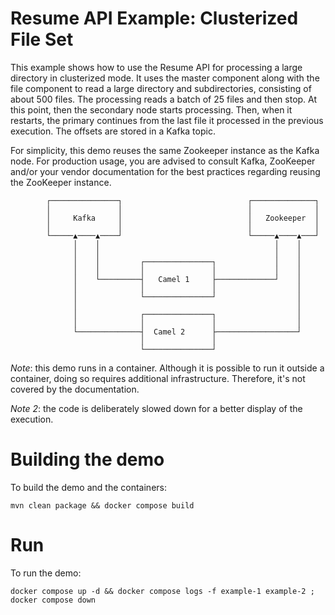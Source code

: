 Resume API Example: Clusterized File Set
=========================

This example shows how to use the Resume API for processing a large directory in clusterized mode. It uses the master component along with the file component to read a large directory and subdirectories, consisting of about 500 files. The processing reads a batch of 25 files and then stop. At this point, then the secondary node starts processing. Then, when it restarts, the primary continues from the last file it processed in the previous execution. The offsets are stored in a Kafka topic.

For simplicity, this demo reuses the same Zookeeper instance as the Kafka node. For production usage, you are advised to consult Kafka, ZooKeeper and/or your vendor documentation for the best practices regarding reusing the ZooKeeper instance.


```
        ┌───────────────┐                            ┌──────────────┐
        │               │                            │              │
        │     Kafka     │                            │   Zookeeper  │
        │               │                            │              │
        └─────▲────▲────┘                            └─────▲────▲───┘
              │    │                                       │    │
              │    │                                       │    │
              │    │         ┌───────────────┐             │    │
              │    │         │               │             │    │
              │    └─────────┤   Camel 1     ├─────────────┘    │
              │              │               │                  │
              │              └───────────────┘                  │
              │                                                 │
              │              ┌───────────────┐                  │
              │              │               │                  │
              └──────────────┤  Camel 2      ├──────────────────┘
                             │               │
                             └───────────────┘
```


*Note*: this demo runs in a container. Although it is possible to run it outside a container, doing so requires additional infrastructure. Therefore, it's not covered by the documentation.

*Note 2*: the code is deliberately slowed down for a better display of the execution.

Building the demo
===

To build the demo and the containers:

```shell
mvn clean package && docker compose build
```

Run
===

To run the demo:

```shell
docker compose up -d && docker compose logs -f example-1 example-2 ; docker compose down
```




